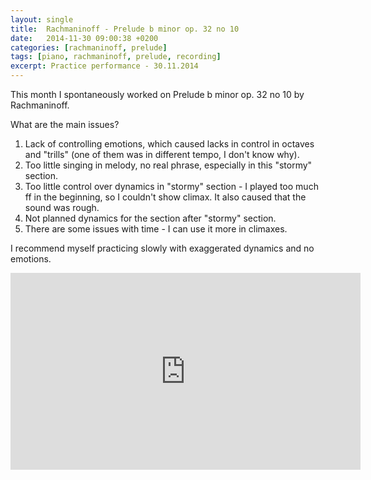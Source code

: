 ```yaml
---
layout: single
title:  Rachmaninoff - Prelude b minor op. 32 no 10
date:   2014-11-30 09:00:38 +0200
categories: [rachmaninoff, prelude]
tags: [piano, rachmaninoff, prelude, recording]
excerpt: Practice performance - 30.11.2014
---
```


This month I spontaneously worked on Prelude b minor op. 32 no 10 by Rachmaninoff.

What are the main issues?

1. Lack of controlling emotions, which caused lacks in control in octaves and "trills" (one of them was in different tempo, I don't know why).
2. Too little singing in melody, no real phrase, especially in this "stormy" section.
3. Too little control over dynamics in "stormy" section - I played too much ff in the beginning, so I couldn't show climax. It also caused that the sound was rough.
4. Not planned dynamics for the section after "stormy" section.
5. There are some issues with time - I can use it more in climaxes. 


I recommend myself practicing slowly with exaggerated dynamics and no emotions.

<iframe width="560" height="315" src="https://www.youtube.com/embed/gcqCLNOyb40" frameborder="0" allowfullscreen></iframe>

